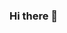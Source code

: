 ### Hi there 👋

<!--
**Marsha8/Marsha8** is a ✨ _special_ ✨ repository because its `README.md` (this file) appears on your GitHub profile.

Here are some ideas to get you started:

- 🔭 I’m currently working on HTML, CSS and Javascript
- 🌱 I’m currently learning Salesforce and AWS
- 👯 I’m looking to collaborate on Data Science projects 
- ⚡  I love learning new things, data science, and books
-->
